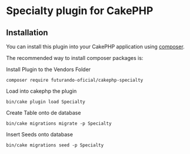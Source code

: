 # Specialty plugin for CakePHP

## Installation

You can install this plugin into your CakePHP application using [composer](http://getcomposer.org).

The recommended way to install composer packages is:

Install Plugin to the Vendors Folder
```
composer require futurando-oficial/cakephp-specialty
```
Load into cakephp the plugin
```
bin/cake plugin load Specialty
```
Create Table onto de database
```
bin/cake migrations migrate -p Specialty
```
Insert Seeds onto database
```
bin/cake migrations seed -p Specialty
```